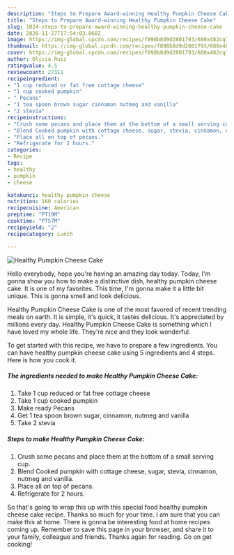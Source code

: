 ```yaml
---
description: "Steps to Prepare Award-winning Healthy Pumpkin Cheese Cake"
title: "Steps to Prepare Award-winning Healthy Pumpkin Cheese Cake"
slug: 1024-steps-to-prepare-award-winning-healthy-pumpkin-cheese-cake
date: 2020-11-27T17:54:03.068Z
image: https://img-global.cpcdn.com/recipes/f898b8d9d2801793/680x482cq70/healthy-pumpkin-cheese-cake-recipe-main-photo.jpg
thumbnail: https://img-global.cpcdn.com/recipes/f898b8d9d2801793/680x482cq70/healthy-pumpkin-cheese-cake-recipe-main-photo.jpg
cover: https://img-global.cpcdn.com/recipes/f898b8d9d2801793/680x482cq70/healthy-pumpkin-cheese-cake-recipe-main-photo.jpg
author: Olivia Ruiz
ratingvalue: 4.5
reviewcount: 27311
recipeingredient:
- "1 cup reduced or fat free cottage cheese"
- "1 cup cooked pumpkin"
- " Pecans"
- "1 tea spoon brown sugar cinnamon nutmeg and vanilla"
- "2 stevia"
recipeinstructions:
- "Crush some pecans and place them at the bottom of a small serving cup."
- "Blend Cooked pumpkin with cottage cheese, sugar, stevia, cinnamon, nutmeg and vanilla."
- "Place all on top of pecans."
- "Refrigerate for 2 hours."
categories:
- Recipe
tags:
- healthy
- pumpkin
- cheese

katakunci: healthy pumpkin cheese 
nutrition: 160 calories
recipecuisine: American
preptime: "PT19M"
cooktime: "PT57M"
recipeyield: "2"
recipecategory: Lunch

---
```



![Healthy Pumpkin Cheese Cake](https://img-global.cpcdn.com/recipes/f898b8d9d2801793/680x482cq70/healthy-pumpkin-cheese-cake-recipe-main-photo.jpg)

Hello everybody, hope you're having an amazing day today. Today, I'm gonna show you how to make a distinctive dish, healthy pumpkin cheese cake. It is one of my favorites. This time, I'm gonna make it a little bit unique. This is gonna smell and look delicious.

Healthy Pumpkin Cheese Cake is one of the most favored of recent trending meals on earth. It is simple, it's quick, it tastes delicious. It's appreciated by millions every day. Healthy Pumpkin Cheese Cake is something which I have loved my whole life. They're nice and they look wonderful.




To get started with this recipe, we have to prepare a few ingredients. You can have healthy pumpkin cheese cake using 5 ingredients and 4 steps. Here is how you cook it.

<!--inarticleads1-->

##### The ingredients needed to make Healthy Pumpkin Cheese Cake:

1. Take 1 cup reduced or fat free cottage cheese
1. Take 1 cup cooked pumpkin
1. Make ready  Pecans
1. Get 1 tea spoon brown sugar, cinnamon, nutmeg and vanilla
1. Take 2 stevia




<!--inarticleads2-->

##### Steps to make Healthy Pumpkin Cheese Cake:

1. Crush some pecans and place them at the bottom of a small serving cup.
1. Blend Cooked pumpkin with cottage cheese, sugar, stevia, cinnamon, nutmeg and vanilla.
1. Place all on top of pecans.
1. Refrigerate for 2 hours.




So that's going to wrap this up with this special food healthy pumpkin cheese cake recipe. Thanks so much for your time. I am sure that you can make this at home. There is gonna be interesting food at home recipes coming up. Remember to save this page in your browser, and share it to your family, colleague and friends. Thanks again for reading. Go on get cooking!
